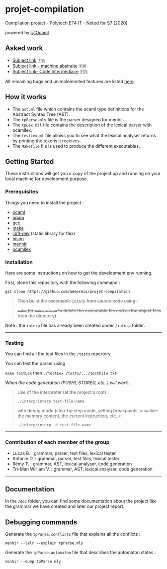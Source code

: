 # projet-compilation

Compilation project - Polytech ET4 IT - Noted for S7 (2020)

powered by [![Ocaml](https://img.shields.io/badge/Ocaml-F29100?style=for-the-badge&logo=Ocaml&logoColor=white)](https://ocaml.org/)

## Asked work

- [Subject link](./doc/projet_2020-21.pdf) :fr:
- [Subject link - machine abstraite](./doc/ProjetCompilation.pdf) :fr:
- [Subject link- Code intermédiaire](./doc/CodeInt.pdf) :fr:

All remaining bugs and unimplemented features are listed [here](https://github.com/adepreis/projet-compilation/projects/1).

## How it works

* The `ast.ml` file which contains the ocaml type definitions for the Abstract Syntax Tree (AST).
* The `tpParse.mly` file is the parser designed for menhir.
* The `tpLex.mll` file contains the description of the lexical parser with ocamllex.
* The `testLex.ml` file allows you to see what the lexical analyser returns by printing the tokens it receives.
* The `Makefile` file is used to produce the different executables.

## Getting Started

These instructions will get you a copy of the project up and running on your local machine for development purpose.

### Prerequisites

Things you need to install the project :

- [ocaml](https://ocaml.org/)
- [opam](https://opam.ocaml.org/)
- [gcc](https://gcc.gnu.org/)
- [make](http://www.gnu.org/software/make/)
- [libfl-dev](https://packages.debian.org/fr/jessie/libfl-dev) (static library for flex)
- [bison](https://www.gnu.org/software/bison/)
- [menhir](http://gallium.inria.fr/~fpottier/menhir/)
- [ocamllex](https://caml.inria.fr/pub/docs/manual-ocaml/lexyacc.html)


### Installation

Here are some instructions on how to get the development env running.

First, clone this repository with the following command :

`git clone https://github.com/adepreis/projet-compilation`

> ~~Then build the executable `interp` from source code using :~~
> 
> ~~`make` (or `make clean` to delete the executable file and all the object files from the directory)~~

Note : the `interp` file has already been created under `/interp` folder.

---

### Testing

You can find all the test files in the `/tests` repertory.

You can test the parser using

`make testLex` then `./testLex /tests/.../testFile.txt`


_When the code generation (PUSHI, STOREG, etc..) will work :_

> Use of the interpreter (at the project's root) :
> 
> `./interp/interp test-file-name`
> 
> with debug mode (step-by-step mode, setting breakpoints, visualize the memory content, the current instruction, etc..) :
> 
> `./interp/interp -d test-file-name`

---

### Contribution of each member of the group

- Lucas B. : grammar, parser, test files, lexical tester
- Antonin D. : grammar, parser, test files, lexical tester
- Rémy T. : grammar, AST, lexical analyser, code generation
- Tri-Man William V. : grammar, AST, lexical analyser, code generation


---

## Documentation

In the `/doc` folder, you can find some documentation about the project like the grammar we have created and later our project report.

## Debugging commands

Generate the `tpParse.conflicts` file that explains all the conflicts :

`menhir --lalr --explain tpParse.mly`

Generate the `tpParse.automaton` file that describes the automaton states :

`menhir --dump tpParse.mly`

<!--
### Schéma général / "étapes de construction du compilateur (??)"

`menhir [options] tpParse.mly`

`ocamllex [options] tpLex.mll`

`ocamlc [options] vos-fichiers.ml tpParse.mll tpLex.ml`
-->